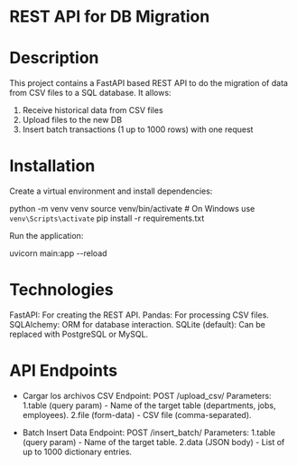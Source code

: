 # REST API for DB Migration

# Description

This project contains a FastAPI based REST API to do the migration of data from CSV files to a SQL database.
It allows:
1. Receive historical data from CSV files
2. Upload files to the new DB
3. Insert batch transactions (1 up to 1000 rows) with one request

# Installation

Create a virtual environment and install dependencies:

python -m venv venv
source venv/bin/activate  # On Windows use `venv\Scripts\activate`
pip install -r requirements.txt

Run the application:

uvicorn main:app --reload

# Technologies

FastAPI: For creating the REST API.
Pandas: For processing CSV files.
SQLAlchemy: ORM for database interaction.
SQLite (default): Can be replaced with PostgreSQL or MySQL.

# API Endpoints

- Cargar los archivos CSV
Endpoint: POST /upload_csv/
Parameters:
1.table (query param) - Name of the target table (departments, jobs, employees).
2.file (form-data) - CSV file (comma-separated).

- Batch Insert Data
Endpoint: POST /insert_batch/
Parameters:
1.table (query param) - Name of the target table.
2.data (JSON body) - List of up to 1000 dictionary entries.


